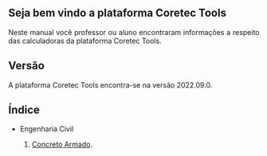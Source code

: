 <h2>Seja bem vindo a plataforma Coretec Tools</h2>

<p align="justify">
Neste manual você professor ou aluno encontraram informações a respeito das calculadoras da plataforma Coretec Tools. 
</p> 

<h2>Versão</h2>
<p align="justify">
A plataforma Coretec Tools encontra-se na versão 2022.09.0.
</p> 

<h2>Índice</h2>

<ul>
    <li>Engenharia Civil</li>
    <ol>
        <li>
            <a href="https://Coretectools.github.io/Manual/ConcretoArmado.html" target = "_blank" rel = "noopener noreferrer">Concreto Armado</a>.
        </li>
    </ol>
</ul>


